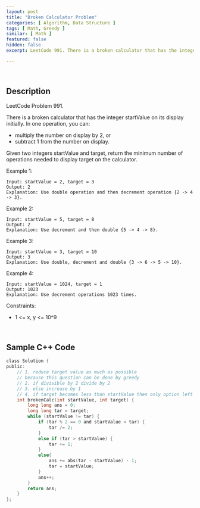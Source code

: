```yaml
---
layout: post
title: "Broken Calculator Problem"
categories: [ Algorithm, Data Structure ]
tags: [ Math, Greedy ]
similar: [ Math ]
featured: false
hidden: false
excerpt: LeetCode 991. There is a broken calculator that has the integer startValue on its display initially. 

---
```


<br />

## Description

LeetCode Problem 991.

There is a broken calculator that has the integer startValue on its display initially. In one operation, you can:
* multiply the number on display by 2, or
* subtract 1 from the number on display.

Given two integers startValue and target, return the minimum number of operations needed to display target on the calculator.

Example 1:
```
Input: startValue = 2, target = 3
Output: 2
Explanation: Use double operation and then decrement operation {2 -> 4 -> 3}.
```

Example 2:
```
Input: startValue = 5, target = 8
Output: 2
Explanation: Use decrement and then double {5 -> 4 -> 8}.
```

Example 3:
```
Input: startValue = 3, target = 10
Output: 3
Explanation: Use double, decrement and double {3 -> 6 -> 5 -> 10}.
```

Example 4:
```
Input: startValue = 1024, target = 1
Output: 1023
Explanation: Use decrement operations 1023 times.
```

Constraints:
* 1 <= x, y <= 10^9

<br />

## Sample C++ Code


```c
class Solution {
public:
    // 1. reduce target value as much as possible  
    // because this question can be done by greedy
    // 2. if divisible by 2 divide by 2  
    // 3. else increase by 1
    // 4. if target becomes less than startValue then only option left is to increasse
    int brokenCalc(int startValue, int target) {
        long long ans = 0;
        long long tar = target;
        while (startValue != tar) {
            if (tar % 2 == 0 and startValue < tar) {
                tar /= 2;
            }
            else if (tar > startValue) {
                tar += 1;
            }
            else{
                ans += abs(tar - startValue) - 1;
                tar = startValue;
            }
            ans++;
        }
        return ans;
    }
};
```


